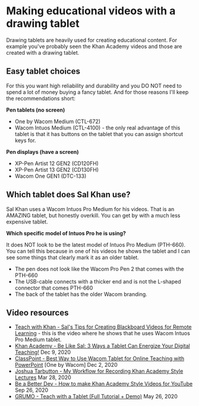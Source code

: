 # Making educational videos with a drawing tablet

Drawing tablets are heavily used for creating educational content. For example you've probably seen the Khan Academy videos and those are created with a drawing tablet.

## Easy tablet choices

For this you want high reliability and durability and you DO NOT need to spend a lot of money buying a fancy tablet. And for those reasons I'll keep the recommendations short:

**Pen tablets (no screen)**

* One by Wacom Medium (CTL-672)
* Wacom Intuos Medium (CTL-4100) - the only real advantage of this tablet is that it has buttons on the tablet that you can assign shortcut keys for.

**Pen displays (have a screen)**

* XP-Pen Artist 12 GEN2 (CD120FH)
* XP-Pen Artist 13 GEN2 (CD130FH)
* Wacom One GEN1 (DTC-133)

## Which tablet does Sal Khan use?

Sal Khan uses a Wacom Intuos Pro Medium for his videos. That is an AMAZING tablet, but honestly overkill. You can get by with a much less expensive tablet.

**Which specific model of Intuos Pro he is using?**

It does NOT look to be the latest model of Intuos Pro Medium (PTH-660). You can tell this because in one of his videos he shows the tablet and I can see some things that clearly mark it as an older tablet.

* The pen does not look like the Wacom Pro Pen 2 that comes with the PTH-660
* The USB-cable connects with a thicker end and is not the L-shaped connector that comes PTH-660&#x20;
* The back of the tablet has the older Wacom branding.&#x20;

## Video resources

* [Teach with Khan - Sal's Tips for Creating Blackboard Videos for Remote Learning](https://www.youtube.com/watch?v=qcqPMKAVM04) - this is the video where he shows that he uses Wacom Intuos Pro Medium tablet.
* [Khan Academy - Be Like Sal: 3 Ways a Tablet Can Energize Your Digital Teaching!](https://www.youtube.com/watch?v=ITsSBEkEo0c) Dec 9, 2020
* [ClassPoint - Best Way to Use Wacom Tablet for Online Teaching with PowerPoint](https://www.youtube.com/watch?v=HV9BVNpwtZs) \[One by Wacom] Dec 2, 2020
* [Joshua Tarbutton - My Workflow for Recording Khan Academy Style Lectures](https://www.youtube.com/watch?v=i\_YvA5quXMY) Mar 28, 2020
* [Be a Better Dev - How to make Khan Academy Style Videos for YouTube](https://www.youtube.com/watch?v=6Fk9xDpJhvk\&pp=ygUlaG93IHRvIG1ha2Uga2hhbiBhY2FkZW15IHN0eWxlIHZpZGVvcw%3D%3D) Sep 26, 2020&#x20;
* [GRUMO - Teach with a Tablet (Full Tutorial + Demo)](https://www.youtube.com/watch?v=S3rYfgm0Asw) May 26, 2020





